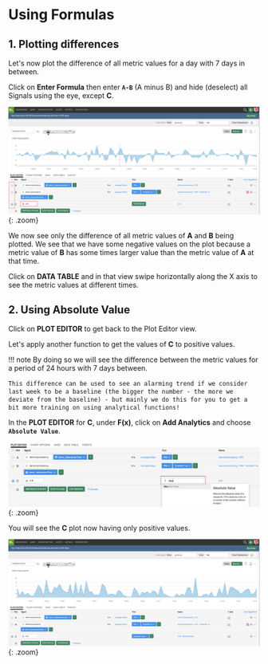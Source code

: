 # Using Formulas

## 1. Plotting differences

Let's now plot the difference of all metric values for a day with 7 days in between.

Click on **Enter Formula** then enter **`A-B`** (A minus B) and hide (deselect) all Signals using the eye, except **C**.

![Formulas](../images/module1/M1-l1-22.png){: .zoom}

We now see only the difference of all metric values of **A** and **B** being plotted. We see that we have some negative values on the plot because a metric value of **B** has some times larger value than the metric value of **A** at that time.

Click on **DATA TABLE** and in that view swipe horizontally along the X axis to see the metric values at different times.

## 2. Using Absolute Value

Click on **PLOT EDITOR** to get back to the Plot Editor view.

Let's apply another function to get the values of **C** to positive values.

!!! note
    By doing so we will see the difference between the metric values for a period of 24 hours with 7 days between. 
    
    This difference can be used to see an alarming trend if we consider last week to be a baseline (the bigger the number - the more we deviate from the baseline) - but mainly we do this for you to get a bit more training on using analytical functions!

In the **PLOT EDITOR** for **C**, under **F(x)**, click on **Add Analytics** and choose **`Absolute Value`**.

![Absolute Value](../images/module1/M1-l1-23.png){: .zoom}

You will see the **C** plot now having only positive values.

![Chart](../images/module1/M1-l1-24.png){: .zoom}
